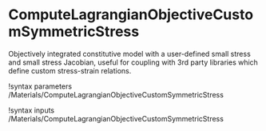 # ComputeLagrangianObjectiveCustomSymmetricStress

Objectively integrated constitutive model with a user-defined small stress and small stress Jacobian, useful for coupling with 3rd party libraries which define custom stress-strain relations.

!syntax parameters /Materials/ComputeLagrangianObjectiveCustomSymmetricStress

!syntax inputs /Materials/ComputeLagrangianObjectiveCustomSymmetricStress
